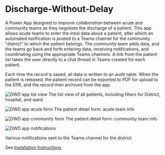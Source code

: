 # Discharge-Without-Delay
A Power App designed to improve collaboration between acute and community teams as they negotiate the discharge of a patient. This app allows acute teams to enter the intial data about a patient, after which an automated notification is posted to a Teams channel for the community "district" to which the patient belongs. The community team adds data, and the teams go back and forth entering data, receiving notifications, and coordinating using the appropriate Teams channels. A link from the patient list takes the user directly to a chat thread in Teams created for each patient.

Each time the record is saved, all data is written to an audit table. When the patient is released, the patient record can be exported to PDF for upload to the EPR, and the record then archived from the app.

![DWD app list view](https://user-images.githubusercontent.com/56914706/224285982-6a4bb1c2-7689-4f27-af2c-817d3152ff2c.jpg)
The list view of all patients, including filters for District, hospital, and ward

![DWD app acute form](https://user-images.githubusercontent.com/56914706/224286097-f31d53ec-e18c-4d66-8613-462a79deaf57.jpg)
The patient detail form: acute team info

![DWD app community form](https://user-images.githubusercontent.com/56914706/224286152-83039354-aef2-4fed-9cad-2647585fbf68.jpg)
The patient detail form: community team info

![DWD app notifications](https://user-images.githubusercontent.com/56914706/224286233-97fafd20-2387-44d7-ad9f-decf34eb5daa.jpg)

Various notifications sent to the Teams channel for the district

See [Installation Instructions](/Install.md)
